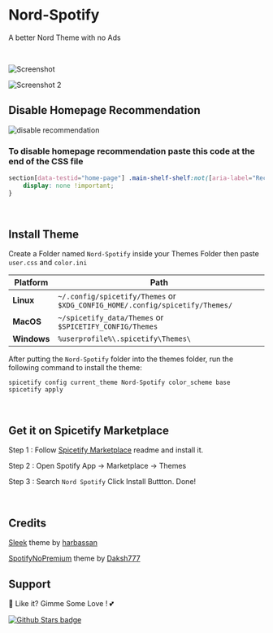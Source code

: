 # Nord-Spotify

A better Nord Theme with no Ads

<br />

![Screenshot](https://raw.githubusercontent.com/Tetrax-10/Spicetify-Themes/master/assets/screenshot_1.png)

![Screenshot 2](https://raw.githubusercontent.com/Tetrax-10/Spicetify-Themes/master/assets/screenshot_2.png)

## Disable Homepage Recommendation

![disable recommendation](https://raw.githubusercontent.com/Tetrax-10/Spicetify-Themes/master/assets/disable%20recommendation.gif)

### To disable homepage recommendation paste this code at the end of the CSS file

```css
section[data-testid="home-page"] .main-shelf-shelf:not([aria-label="Recently played"], [aria-label="Your playlists"]) {
    display: none !important;
}
```

<br />

## Install Theme

Create a Folder named `Nord-Spotify` inside your Themes Folder then paste `user.css` and `color.ini`

| **Platform** | **Path**                                                                     |
| ------------ | ---------------------------------------------------------------------------- |
| **Linux**    | `~/.config/spicetify/Themes` or `$XDG_CONFIG_HOME/.config/spicetify/Themes/` |
| **MacOS**    | `~/spicetify_data/Themes` or `$SPICETIFY_CONFIG/Themes`                      |
| **Windows**  | `%userprofile%\.spicetify\Themes\`                                           |

After putting the `Nord-Spotify` folder into the themes folder, run the following command to install the theme:

```
spicetify config current_theme Nord-Spotify color_scheme base
spicetify apply
```

<br />

## Get it on Spicetify Marketplace

Step 1 : Follow [Spicetify Marketplace](https://github.com/spicetify/spicetify-marketplace) readme and install it.

Step 2 : Open Spotify App -> Marketplace -> Themes

Step 3 : Search `Nord Spotify` Click Install Buttton. Done!

<br />

## Credits

[Sleek](https://github.com/spicetify/spicetify-themes/tree/master/Sleek) theme by [harbassan](https://github.com/harbassan)

[SpotifyNoPremium](https://github.com/Daksh777/SpotifyNoPremium) theme by [Daksh777](https://github.com/Daksh777)

## Support

🌟 Like it? Gimme Some Love ! 💕

[![Github Stars badge](https://img.shields.io/github/stars/Tetrax-10/Spicetify-Themes?logo=github&style=social)](https://github.com/Tetrax-10/Spicetify-Themes)
